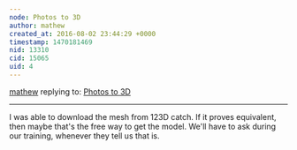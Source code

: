 ```yaml
---
node: Photos to 3D
author: mathew
created_at: 2016-08-02 23:44:29 +0000
timestamp: 1470181469
nid: 13310
cid: 15065
uid: 4
---
```




[mathew](../profile/mathew) replying to: [Photos to 3D](../notes/cfastie/07-26-2016/photos-to-3d)

----
I was able to download the mesh from 123D catch.  If it proves equivalent, then maybe that's the free way to get the model.  We'll have to ask during our training, whenever they tell us that is. 